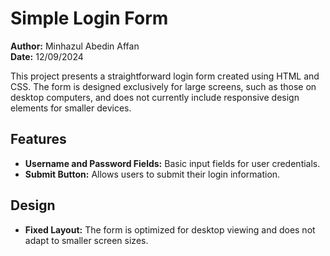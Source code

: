 # Simple Login Form

**Author:** Minhazul Abedin Affan  
**Date:** 12/09/2024

This project presents a straightforward login form created using HTML and CSS. The form is designed exclusively for large screens, such as those on desktop computers, and does not currently include responsive design elements for smaller devices.

## Features

- **Username and Password Fields:** Basic input fields for user credentials.
- **Submit Button:** Allows users to submit their login information.

## Design

- **Fixed Layout:** The form is optimized for desktop viewing and does not adapt to smaller screen sizes.
